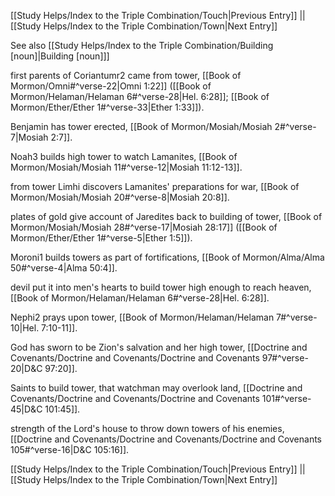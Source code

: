 [[Study Helps/Index to the Triple Combination/Touch|Previous Entry]]  ||  [[Study Helps/Index to the Triple Combination/Town|Next Entry]]

 See also [[Study Helps/Index to the Triple Combination/Building [noun]|Building [noun]]]

 first parents of Coriantumr2 came from tower, [[Book of Mormon/Omni#^verse-22|Omni 1:22]] ([[Book of Mormon/Helaman/Helaman 6#^verse-28|Hel. 6:28]]; [[Book of Mormon/Ether/Ether 1#^verse-33|Ether 1:33]]).

 Benjamin has tower erected, [[Book of Mormon/Mosiah/Mosiah 2#^verse-7|Mosiah 2:7]].

 Noah3 builds high tower to watch Lamanites, [[Book of Mormon/Mosiah/Mosiah 11#^verse-12|Mosiah 11:12-13]].

 from tower Limhi discovers Lamanites' preparations for war, [[Book of Mormon/Mosiah/Mosiah 20#^verse-8|Mosiah 20:8]].

 plates of gold give account of Jaredites back to building of tower, [[Book of Mormon/Mosiah/Mosiah 28#^verse-17|Mosiah 28:17]] ([[Book of Mormon/Ether/Ether 1#^verse-5|Ether 1:5]]).

 Moroni1 builds towers as part of fortifications, [[Book of Mormon/Alma/Alma 50#^verse-4|Alma 50:4]].

 devil put it into men's hearts to build tower high enough to reach heaven, [[Book of Mormon/Helaman/Helaman 6#^verse-28|Hel. 6:28]].

 Nephi2 prays upon tower, [[Book of Mormon/Helaman/Helaman 7#^verse-10|Hel. 7:10-11]].

 God has sworn to be Zion's salvation and her high tower, [[Doctrine and Covenants/Doctrine and Covenants/Doctrine and Covenants 97#^verse-20|D&C 97:20]].

 Saints to build tower, that watchman may overlook land, [[Doctrine and Covenants/Doctrine and Covenants/Doctrine and Covenants 101#^verse-45|D&C 101:45]].

 strength of the Lord's house to throw down towers of his enemies, [[Doctrine and Covenants/Doctrine and Covenants/Doctrine and Covenants 105#^verse-16|D&C 105:16]].

[[Study Helps/Index to the Triple Combination/Touch|Previous Entry]]  ||  [[Study Helps/Index to the Triple Combination/Town|Next Entry]]
